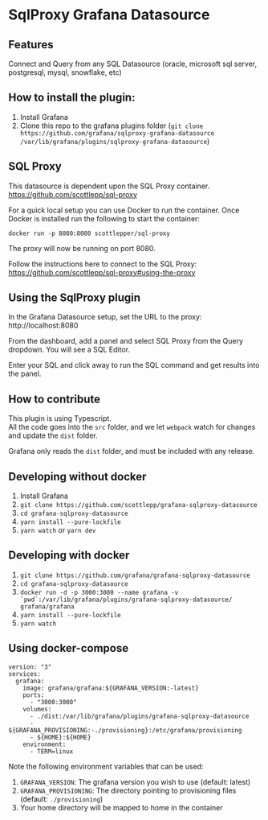 # SqlProxy Grafana Datasource

## Features

Connect and Query from any SQL Datasource (oracle, microsoft sql server, postgresql, mysql, snowflake, etc)

## How to install the plugin:

1. Install Grafana
2. Clone this repo to the grafana plugins folder (`git clone https://github.com/grafana/sqlproxy-grafana-datasource /var/lib/grafana/plugins/sqlproxy-grafana-datasource`)

## SQL Proxy 

This datasource is dependent upon the SQL Proxy container. https://github.com/scottlepp/sql-proxy

For a quick local setup you can use Docker to run the container.  Once Docker is installed run the following to start the container:

```
docker run -p 8080:8080 scottlepper/sql-proxy
```

The proxy will now be running on port 8080.

Follow the instructions here to connect to the SQL Proxy:  https://github.com/scottlepp/sql-proxy#using-the-proxy

## Using the SqlProxy plugin

In the Grafana Datasource setup, set the URL to the proxy: http://localhost:8080

From the dashboard, add a panel and select SQL Proxy from the Query dropdown.  You will see a SQL Editor.

Enter your SQL and click away to run the SQL command and get results into the panel.

## How to contribute

This plugin is using Typescript.  
All the code goes into the `src` folder, and we let `webpack` watch for changes and update the `dist` folder.

Grafana only reads the `dist` folder, and must be included with any release.

## Developing without docker

1. Install Grafana
2. `git clone https://github.com/scottlepp/grafana-sqlproxy-datasource`
3. `cd grafana-sqlproxy-datasource`
4. `yarn install --pure-lockfile`
5. `yarn watch` or `yarn dev`

## Developing with docker

1. `git clone https://github.com/grafana/grafana-sqlproxy-datasource`
2. `cd grafana-sqlproxy-datasource`
3. `` docker run -d -p 3000:3000 --name grafana -v `pwd`:/var/lib/grafana/plugins/grafana-sqlproxy-datasource/ grafana/grafana ``
4. `yarn install --pure-lockfile`
5. `yarn watch`

## Using docker-compose

```
version: "3"
services:
  grafana:
    image: grafana/grafana:${GRAFANA_VERSION:-latest}
    ports:
      - "3000:3000"
    volumes:
      - ./dist:/var/lib/grafana/plugins/grafana-sqlproxy-datasource
      - ${GRAFANA_PROVISIONING:-./provisioning}:/etc/grafana/provisioning
      - ${HOME}:${HOME}
    environment:
      - TERM=linux
```
Note the following environment variables that can be used:
1. `GRAFANA_VERSION`: The grafana version you wish to use (default: latest)
2. `GRAFANA_PROVISIONING`: The directory pointing to provisioning files (default: `./provisioning`)
3. Your home directory will be mapped to home in the container

